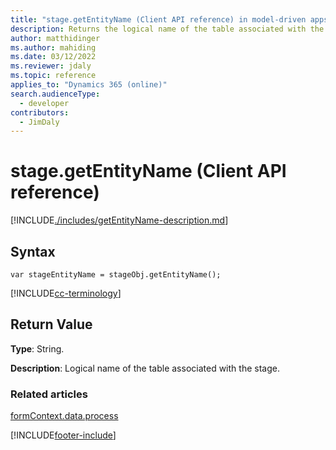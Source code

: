 ```yaml
---
title: "stage.getEntityName (Client API reference) in model-driven apps"
description: Returns the logical name of the table associated with the stage.
author: matthidinger
ms.author: mahiding
ms.date: 03/12/2022
ms.reviewer: jdaly
ms.topic: reference
applies_to: "Dynamics 365 (online)"
search.audienceType: 
  - developer
contributors:
  - JimDaly
---
```

# stage.getEntityName (Client API reference)

[!INCLUDE[./includes/getEntityName-description.md](./includes/getEntityName-description.md)]

## Syntax

`var stageEntityName = stageObj.getEntityName();`

[!INCLUDE[cc-terminology](../../../../../data-platform/includes/cc-terminology.md)]

## Return Value

**Type**: String. 

**Description**: Logical name of the table associated with the stage.

### Related articles
 
[formContext.data.process](../../formContext-data-process.md)

[!INCLUDE[footer-include](../../../../../../includes/footer-banner.md)]
